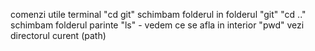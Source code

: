 comenzi utile terminal
"cd git" schimbam folderul in folderul "git"
"cd .." schimbam folderul parinte
"ls" - vedem ce se afla in interior
"pwd" vezi directorul curent (path)